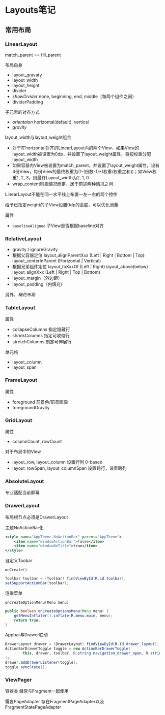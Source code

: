 # Layouts笔记

## 常用布局

### LinearLayout

match_parent == fill_parent

布局自身

- layout_gravaty
- layout_width
- layout_height
- divider
- *showDivider* none, beginning, end, middle（每两个组件之间）
- dividerPadding

子元素的对齐方式

- *orientaion* horizontal(default), vertical
- *gravity*

layout_width与layout_weight组合

- 对于在horizontal对齐的LinearLayout内的两个View，如果View的layout_width被设置为0dp，并设置了layout_weight属性，将按权重分配layout_width
- 如果容器内View被设置为match_parent，并设置了layout_weight属性，设有4份View，每份View的最终权重为(1-(份数-1)*(权重/权重之和))；如View权重1, 2, 3，则最终Layout_width为2, 1, 0
- wrap_content则视情况而定，居于前述两种情况之间

LinearLayout不能在同一水平线上布置一左一右的两个控件

给予已指定weight的子View设置0dp的高度，可以优化测量

属性

- `baselineAligned` 子View是否根据baseline对齐

### RelativeLayout

- gravity / ignoreGravity
- 根据父容器定位 layout_alignParentXxx (Left | Right | Bottom | Top) layout_centerInParent (Horizontal | Vertical)
- 根据兄弟组件定位 layout_toXxxOf (Left | Right) layout_above(below) layout_alignXxx (Left | Right | Top | Bottom)
- layout_margin（外边距）
- layout_padding（内填充）

另外，*梅花布局*

### TableLayout

属性

- collapseColumns 指定隐藏行
- shrinkColumns 指定可收缩行
- stretchColumns 制定可伸展行

单元格

- layout_column
- layout_span

### FrameLayout

属性

- foreground 前景色/前景图像
- foregroundGravity

### GridLayout

属性

- columnCount, rowCount

对于布局中的View

- layout_row, layout_column 设置行列 0-based
- layout_rowSpan, layout_columnSpan 设置跨行，设置跨列

### AbsoluteLayout

专业适配当前屏幕

### DrawerLayout

布局根节点必须是DrawerLayout

主题NoActionBar化

```xml
<style name="AppTheme.NoActionBar" parent="AppTheme">
    <item name="windowActionBar">false</item>
    <item name="windowNoTitle">true</item>
</style>
```

自定义Toobar

`onCreate()`

```java
Toolbar toolbar = (Toolbar) findViewById(R.id.toolbar);
setSupportActionBar(toolbar);
```

渲染菜单

`onCreateOptionMenu(Menu menu)`

```java
public boolean onCreateOptionsMenu(Menu menu) {
    getMenuInflater().inflate(R.menu.main, menu);
    return true;
}
```

Appbar与Drawer联动

```java
DrawerLayout drawer = (DrawerLayout) findViewById(R.id.drawer_layout);
ActionBarDrawerToggle toggle = new ActionBarDrawerToggle(
        this, drawer, toolbar, R.string.navigation_drawer_open, R.string.navigation_drawer_close
);
drawer.addDrawerListener(toggle);
toggle.syncState();
```

### ViewPager

容器类 经常与Fragment一起使用

需要PageAdapter 存在FragmentPageAdapter以及FragmentStatePageAdapter
